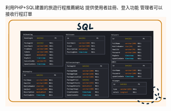 利用PHP+SQL建置的旅遊行程推薦網站
提供使用者註冊、登入功能
管理者可以接收行程訂單
![image](https://github.com/yanghenry0526/Travel-Website/blob/main/%E8%9E%A2%E5%B9%95%E6%93%B7%E5%8F%96%E7%95%AB%E9%9D%A2%202023-09-30%20210727.png)

